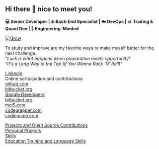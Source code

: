 ## Hi there 👋 nice to meet you!
**💻 Senior Developer | ♨️ Back-End Specialist | ☁️ DevOps | 📊 Trading & Quant Dev | 🧠 Engineering-Minded**  

[![Grow](https://img.freepik.com/premium-photo/plant-growing-middle-forest_818261-443.jpg)]()  

To study and improve are my favorite ways to make myself better for the next challenge.  
_"Luck is what happens when preparation meets opportunity"_  
_"It's a Long Way to the Top (If You Wanna Rock 'N' Roll)"_

[Linkedin](https://linkedin.com/in/davide-tedesco)  
Online participation and contributions:  
[github.com](https://github.com/Zelirian)  
[bitbucket.org](https://bitbucket.org/d_tedesco/)  
[Google Developers](https://g.dev/Zelirian/)  
[bitbucket.org](https://bitbucket.org/TestER666/)  
[mql5.com](https://mql5.com/en/users/e.dantes)  
[codegrepper.com](https://codegrepper.com/profile/davide-tedesco)  
[codingame.com](https://codingame.com/profile/4f590ab05c0e893e003fd72cea68a8fc9372783)  

[Projects and Open Source Contributions](/ProjectsAndOpenSourceContributions.md)  
[Personal Projects](/PersonalProjects.md)  
[Skills](/Skills.md)  
[Education Training and Language Skills](/EducationTrainingAndLanguageSkills.md)

<!-- notes
don't use </br>
use this:
Hello  (<-- two spaces)
World
-->

<!--
**Zelirian/Zelirian** is a ✨ _special_ ✨ repository because its `README.md` (this file) appears on your GitHub profile.

Here are some ideas to get you started:

- 🔭 I’m currently working on ...
- 🌱 I’m currently learning ...
- 👯 I’m looking to collaborate on ...
- 🤔 I’m looking for help with ...
- 💬 Ask me about ...
- 📫 How to reach me: ...
- 😄 Pronouns: ...
- ⚡ Fun fact: ...
-->
